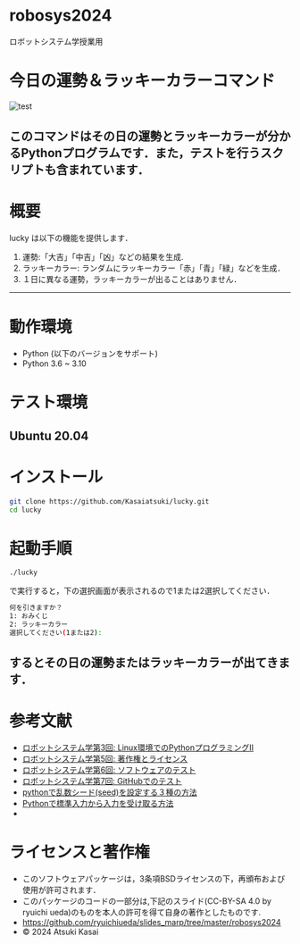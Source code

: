 # robosys2024
ロボットシステム学授業用
# 今日の運勢＆ラッキーカラーコマンド
![test](https://github.com/kasaiatsuki/robosys2024/actions/workflows/kadaitest.yml/badge.svg)

このコマンドはその日の運勢とラッキーカラーが分かるPythonプログラムです．また，テストを行うスクリプトも含まれています．
---
# 概要
lucky は以下の機能を提供します．
1. 運勢:「大吉」「中吉」「凶」などの結果を生成.
2. ラッキーカラー: ランダムにラッキーカラー「赤」「青」「緑」などを生成．
3. １日に異なる運勢，ラッキーカラーが出ることはありません．

---
# 動作環境
- Python (以下のバージョンをサポート)
- Python 3.6 ~ 3.10
# テスト環境
Ubuntu 20.04
 ---
 # インストール
```bash
git clone https://github.com/Kasaiatsuki/lucky.git
cd lucky
```
# 起動手順
```bash
./lucky
```
で実行すると，下の選択画面が表示されるので1または2選択してください．
```bash
何を引きますか？
1: おみくじ
2: ラッキーカラー
選択してください(1または2):
```
するとその日の運勢またはラッキーカラーが出てきます．
---
# 参考文献
- [ロボットシステム学第3回: Linux環境でのPythonプログラミングII](https://ryuichiueda.github.io/slides_marp/robosys2024/lesson3.html)
- [ロボットシステム学第5回: 著作権とライセンス](https://yumarublog.com/python/lottery/?utm_source=chatgpt.com)
- [ロボットシステム学第6回: ソフトウェアのテスト](https://ryuichiueda.github.io/slides_marp/robosys2024/lesson6.html#1)
- [ロボットシステム学第7回: GitHubでのテスト](https://ryuichiueda.github.io/slides_marp/robosys2024/lesson7.html#1)
- [pythonで乱数シード(seed)を設定する３種の方法](https://python-ai-learn.com/2021/02/06/seed/?utm_source=chatgpt.com)
- [Pythonで標準入力から入力を受け取る方法](https://iifx.dev/ja/articles/5420631)
- 
# ライセンスと著作権
- このソフトウェアパッケージは，3条項BSDライセンスの下，再頒布および使用が許可されます．
- このパッケージのコードの一部分は,下記のスライド(CC-BY-SA 4.0 by ryuichi ueda)のものを本人の許可を得て自身の著作としたものです.
- https://github.com/ryuichiueda/slides_marp/tree/master/robosys2024
- © 2024 Atsuki Kasai

